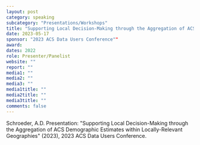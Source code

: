 ```yaml
---
layout: post
category: speaking
subcategory: "Presentations/Workshops"
title: "Supporting Local Decision-Making through the Aggregation of ACS Demographic Estimates within Locally-Relevant Geographies"
date: 2023-05-17
sponsor: "2023 ACS Data Users Conference""
award:
dates: 2022
role: Presenter/Panelist
website: ""
report: ""
media1: ""
media2: ""
media3: ""
media1title: ""
media2title: ""
media3title: ""
comments: false
---
```


Schroeder, A.D. Presentation: "Supporting Local Decision-Making through the Aggregation of ACS Demographic Estimates within Locally-Relevant Geographies" (2023), 2023 ACS Data Users Conference.
